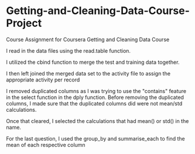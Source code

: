 # Getting-and-Cleaning-Data-Course-Project
Course Assignment for Coursera Getting and Cleaning Data Course

I read in the data files using the read.table function. 

I utilized the cbind function to merge the test and training data together.

I then left joined the merged data set to the activity file to assign the appropriate activity per record

I removed duplicated columns as I was trying to use the "contains" feature in the select function in the dply function. Before removing the duplicated columns, I made sure that the duplicated columns did were not mean/std calculations.

Once that cleared, I selected the calculations that had mean() or std() in the name.

For the last question, I used the group_by and summarise_each to find the mean of each respective column
